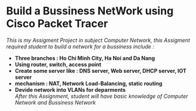 # Build a Bussiness NetWork using Cisco Packet Tracer
_This is my Assigment Project in subject Computer Network, this Assigment required student to build a network for a bussiness include :_ <br>
- **Three branches : Ho Chi Minh City, Ha Noi and Da Nang** <br>
- **Using router, switch, access point** <br>
- **Create some server like : DNS server, Web server, DHCP server, IOT server** <br>
- **mechanism : NAT, Network Load-Balancing, static routing** <br>
- **Devide network into VLANs for deparments** <br>
_After this Assignment, student will have basic knowledge of Computer Network and Bussiness Network_ <br>
